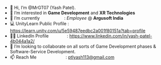 - 👋 Hi, I’m @MrGT07 (Yash Patel).
- 👀 I’m interested in <b>Game Development</b> and <b>XR Technologies</b>
- 🌱 I’m currently&nbsp;&nbsp;&nbsp;&nbsp;&nbsp;&nbsp;&nbsp;&nbsp;&nbsp;&emsp;&emsp;&nbsp;&nbsp;&nbsp;&nbsp;: <i>Employee</i> @ <b>Argusoft India</b>
- 💻 UnityLearn Public Profile&nbsp;: https://learn.unity.com/u/5e59487eedbc2a001f80151a?tab=profile
- 👨‍💻 LinkedIn Profile&nbsp;&nbsp;&nbsp;&nbsp;&nbsp;&nbsp;&nbsp;&nbsp;&nbsp;&nbsp;&nbsp;&nbsp;&nbsp;&nbsp;&nbsp;: https://www.linkedin.com/in/yash-patel-4b044a1a2/
- 💞️ I’m looking to collaborate on all sorts of Game Development phases & Software-Service Development.
- 📫 Reach Me&nbsp;&nbsp;&nbsp;&nbsp;&nbsp;&nbsp;&nbsp;&nbsp;&nbsp;&nbsp;&nbsp;&nbsp;&nbsp;&nbsp;&nbsp;&nbsp;&nbsp;&nbsp;&nbsp;&nbsp;&nbsp;&nbsp;&nbsp;&nbsp;: ptlyash113@gmail.com
